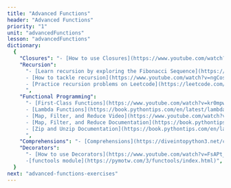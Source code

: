 ```yaml
---
title: "Advanced Functions"
header: "Advanced Functions"
priority: "1"
unit: "advancedFunctions"
lesson: "advancedFunctions"
dictionary:
  {
    "Closures": "- [How to use Closures](https://www.youtube.com/watch?v=swU3c34d2NQ&ab_channel=CoreySchafer)",
    "Recursion":
      "- [Learn recursion by exploring the Fibonacci Sequence](https://www.youtube.com/watch?v=Qk0zUZW-U_M)\n
      - [How to tackle recursion](https://www.youtube.com/watch?v=ngCos392W4w)\n
      - [Practice recursion problems on Leetcode](https://leetcode.com/tag/recursion/)\n
      ",
    "Functional Programming":
      "- [First-Class Functions](https://www.youtube.com/watch?v=kr0mpwqttM0)\n
      - [Lambda Functions](https://book.pythontips.com/en/latest/lambdas.html)\n
      - [Map, Filter, and Reduce Video](https://www.youtube.com/watch?v=hUes6y2b--0)\n
      - [Map, Filter, and Reduce Documentation](https://book.pythontips.com/en/latest/map_filter.html)\n
      - [Zip and Unzip Documentation](https://book.pythontips.com/en/latest/zip.html)\n
      ",
    "Comprehensions": "- [Comprehensions](https://diveintopython3.net/comprehensions.html)",
    "Decorators":
      "- [How to use Decorators](https://www.youtube.com/watch?v=FsAPt_9Bf3U)\n
      -[functools module](https://pymotw.com/3/functools/index.html)",
  }
next: "advanced-functions-exercises"
---
```

